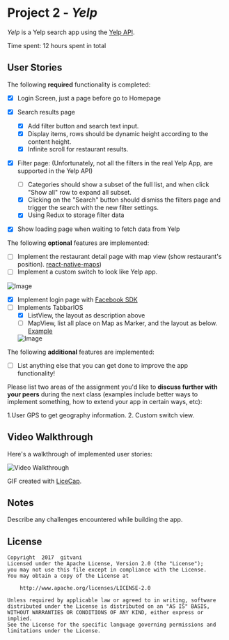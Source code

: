 # Project 2 - *Yelp*

*Yelp* is a Yelp search app using the [Yelp API](https://www.yelp.com/developers/documentation/v3/business_search).

Time spent: 12 hours spent in total
## User Stories

The following **required** functionality is completed:
- [x] Login Screen, just a page before go to Homepage
- [x] Search results page
   -  [x] Add filter button and search text input.
   - [x] Display items, rows should be dynamic height according to the content height.
   - [x] Infinite scroll for restaurant results.
- [x] Filter page: (Unfortunately, not all the filters in the real Yelp App, are supported in the Yelp API)
   - [ ] Categories should show a subset of the full list, and when click "Show all" row to expand all subset.
   - [x] Clicking on the "Search" button should dismiss the filters page and trigger the search with the new filter settings.
   - [x] Using Redux to storage filter data
 - [x] Show loading page when waiting to fetch data from Yelp


The following **optional** features are implemented:

- [ ] Implement the restaurant detail page with map view (show restaurant's position). [react-native-maps](https://github.com/airbnb/react-native-maps))
- [ ] Implement a custom switch to look like Yelp app.

![Image](https://media.giphy.com/media/xUPGcFu0WDyYrdCdDq/giphy.gif)

- [x] Implement login page with [Facebook SDK](https://github.com/facebook/react-native-fbsdk)
- [ ] Implements TabbarIOS
  - [x] ListView, the layout as description above
  - [ ] MapView, list all place on Map as Marker, and the layout as below. [Example](https://github.com/airbnb/react-native-maps#using-the-mapview-with-the-animated-api)
  
  ![Image](http://i.giphy.com/3o6UBdGQdM1GmVoIdq.gif)

The following **additional** features are implemented:

- [ ] List anything else that you can get done to improve the app functionality!

Please list two areas of the assignment you'd like to **discuss further with your peers** during the next class (examples include better ways to implement something, how to extend your app in certain ways, etc):

1.User GPS to get geography information.
2. Custom switch view.

## Video Walkthrough

Here's a walkthrough of implemented user stories:

<img src='https://raw.githubusercontent.com/gitvani/Yelp/master/Yelp.gif' width='' alt='Video Walkthrough' />

GIF created with [LiceCap](http://www.cockos.com/licecap/).

## Notes

Describe any challenges encountered while building the app.

## License

    Copyright  2017  gitvani
    Licensed under the Apache License, Version 2.0 (the "License");
    you may not use this file except in compliance with the License.
    You may obtain a copy of the License at

        http://www.apache.org/licenses/LICENSE-2.0

    Unless required by applicable law or agreed to in writing, software
    distributed under the License is distributed on an "AS IS" BASIS,
    WITHOUT WARRANTIES OR CONDITIONS OF ANY KIND, either express or implied.
    See the License for the specific language governing permissions and
    limitations under the License.
